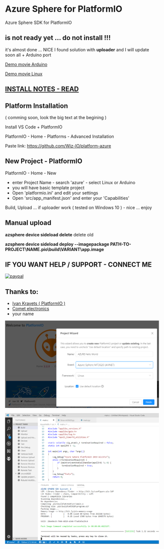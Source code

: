 # Azure Sphere for PlatformIO
Azure Sphere SDK for PlatformIO

## is not ready yet ... do not install !!! ##

it's almost done ... NICE I found solution with **uploader** and I will update soon all + Arduino port


[Demo movie Arduino](https://www.youtube.com/watch?v=bPYGXtNt8fg)

[Demo movie Linux](https://www.youtube.com/watch?v=tIwjUzBBPTg)


## [INSTALL NOTES - READ](https://github.com/Wiz-IO/platform-azure/wiki/Install-Notes)

## Platform Installation
( comming soon, look the big text at the begining )

Install VS Code + PlatformIO

PlatformIO - Home - Platforms - Advanced Installation

Paste link: https://github.com/Wiz-IO/platform-azure 

## New Project - PlatformIO

PlatformIO - Home - New
* enter Project Name - search 'azure' - select Linux or Arduino 
* you will have basic template project
* Open 'platformio.ini' and edit your settings
* Open 'src/app_manifest.json' and enter your 'Capabilities'

Build, Upload ... if uploader work ( tested on Windows 10 ) - nice ... enjoy

## Manual upload

**azsphere device sideload delete** delete old

**azsphere device sideload deploy --imagepackage PATH-TO-PROJECT\NAME\.pio\build\VARIANT\app.image**

## IF YOU WANT HELP / SUPPORT - CONNECT ME
[![paypal](https://www.paypalobjects.com/en_US/i/btn/btn_donate_SM.gif)](https://www.paypal.com/cgi-bin/webscr?cmd=_s-xclick&hosted_button_id=ESUP9LCZMZTD6)

## Thanks to:
* [Ivan Kravets ( PlatformIO )](https://platformio.org/)
* [Comet electronics](https://www.comet.bg/?cid=111)
* your name


![Project](https://raw.githubusercontent.com/Wiz-IO/LIB/master/images/azure.png) 

![Project](https://raw.githubusercontent.com/Wiz-IO/LIB/master/images/azure-platformio.png) 
